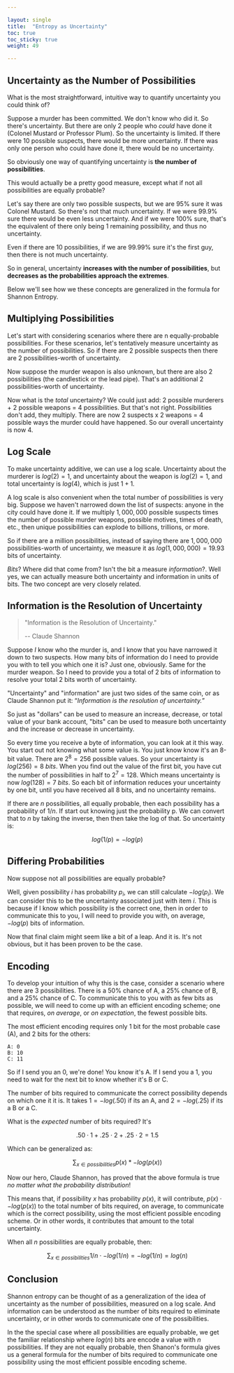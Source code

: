 ```yaml
---

layout: single
title:  "Entropy as Uncertainty"
toc: true
toc_sticky: true
weight: 49

---
```


## Uncertainty as the Number of Possibilities

What is the most straightforward, intuitive way to quantify uncertainty you could think of?

Suppose a murder has been committed. We don't know who did it. So there's uncertainty. But there are only 2 people who *could* have done it (Colonel Mustard or Professor Plum). So the uncertainty is limited. If there were 10 possible suspects, there would be more uncertainty. If there was only one person who could have done it, there would be no uncertainty.

So obviously one way of quantifying uncertainty is **the number of possibilities**.

This would actually be a pretty good measure, except what if not all possibilities are equally probable?

Let's say there are only two possible suspects, but we are 95% sure it was Colonel Mustard. So there's not that much uncertainty. If we were 99.9% sure there would be even less uncertainty. And if we were 100% sure, that's the equivalent of there only being 1 remaining possibility, and thus no uncertainty.

Even if there are 10 possibilities, if we are 99.99% sure it's the first guy, then there is not much uncertainty.

So in general, uncertainty **increases with the number of possibilities**, but **decreases as the probabilities approach the extremes**.

Below we'll see how we these concepts are generalized in the formula for Shannon Entropy.

## Multiplying Possibilities

Let's start with considering scenarios where there are n equally-probable possibilities. For these scenarios, let's tentatively measure uncertainty as the number of possibilities. So if there are 2 possible suspects then there are 2 possibilities-worth of uncertainty.

Now suppose the murder weapon is also unknown, but there are also 2 possibilities (the candlestick or the lead pipe). That's an additional 2 possibilities-worth of uncertainty.

Now what is the *total* uncertainty? We could just add: 2 possible murderers + 2 possible weapons = 4 possibilities. But that's not right. Possibilities don't add, they multiply. There are now 2 suspects x 2 weapons = 4 possible ways the murder could have happened. So our overall uncertainty is now 4.

## Log Scale

To make uncertainty additive, we can use a log scale. Uncertainty about the murderer is $log(2) = 1$, and uncertainty about the weapon is $log(2) = 1$, and total uncertainty is $log(4)$, which is just $1 + 1$.

A log scale is also convenient when the total number of possibilities is very big. Suppose we haven't narrowed down the list of suspects: anyone in the city could have done it. If we multiply $1,000,000$ possible suspects times the number of possible murder weapons, possible motives, times of death, etc., then unique possibilities can explode to billions, trillions, or more.

So if there are a million possibilities, instead of saying there are $1,000,000$ possibilities-worth of uncertainty, we measure it as $log(1,000,000) = 19.93$ bits of uncertainty.

*Bits*? Where did that come from? Isn't the bit a measure *information*?. Well yes, we can actually measure both uncertainty and information in units of bits. The two concept are very closely related.

## Information is the Resolution of Uncertainty

> "Information is the Resolution of Uncertainty."
>
> -- Claude Shannon 

Suppose *I* know who the murder is, and I know that you have narrowed it down to two suspects. How many bits of information do I need to provide you with to tell you which one it is? Just one, obviously. Same for the murder weapon. So I need to provide you a total of 2 bits of information to resolve your total 2 bits worth of uncertainty.

"Uncertainty" and "information" are just two sides of the same coin, or as Claude Shannon put it: “*Information is the resolution of uncertainty.*”

So just as "dollars" can be used to measure an increase, decrease, or total value of your bank account, "bits" can be used to measure both uncertainty and the increase or decrease in uncertainty.

So every time you receive a byte of information, you can look at it this way. You start out not knowing what some value is. You just know know it's an 8-bit value. There are $2^8 = 256$ possible values. So your uncertainty is $log(256) = 8~bits$. When you find out the value of the first bit, you have cut the number of possibilities in half to $2^7 = 128$. Which means uncertainty is now $log(128) = 7~bits$. So each bit of information reduces your uncertainty by one bit, until you have received all $8$ bits, and no uncertainty remains.

If there are $n$ possibilities, all equally probable, then each possibility has a probability of $1/n$. If start out knowing just the probability p. We can convert that to $n$ by taking the inverse, then then take the log of that. So uncertainty is:

$$
	log(1/p) = -log(p)
$$

## Differing Probabilities

Now suppose not all possibilities are equally probable? 

Well, given possibility $i$ has probability $p_i$, we can still calculate $-log(p_i)$. We can consider this to be the uncertainty associated just with item $i$. This is because if I know which possibility is the correct one, then in order to communicate this to you, I will need to provide you with, on average, $-log(p)$ bits of information.


Now that final claim might seem like a bit of a leap. And it is. It's not obvious, but it has been proven to be the case. 

## Encoding

To develop your intuition of why this is the case, consider a scenario where there are 3 possibilities. There is a 50% chance of A, a 25% chance of B, and a 25% chance of C. To communicate this to you with as few bits as possible, we will need to come up with an efficient encoding scheme; one that requires, *on average*, or *on expectation*, the fewest possible bits.

The most efficient encoding requires only 1 bit for the most probable case (A), and 2 bits for the others:

	A: 0
	B: 10
	C: 11

So if I send you an 0, we're done! You know it's A. If I send you a 1, you need to wait for the next bit to know whether it's B or C.

The number of bits required to communicate the correct possibility depends on which one it it is. It takes $1 = -log(.50)$ if its an A, and $2 = -log(.25)$ if its a B or a C.

What is the *expected* number of bits required? It's

$$
	.50 ⋅ 1 + .25 ⋅ 2 + .25 ⋅ 2 = 1.5 
$$


Which can be generalized as:

$$
	∑_{x \in possibilities} p(x) * -log(p(x))
$$


Now our hero, Claude Shannon, has proved that the above formula is true *no matter what the probability distribution*! 

This means that, if possibility $x$ has probability $p(x)$, it will contribute, $p(x) ⋅ -log(p(x))$ to the total number of bits required, on average, to communicate which is the correct possibility, using the most efficient possible encoding scheme. Or in other words, it contributes that amount to the total uncertainty.

When all $n$ possibilities are equally probable, then:

$$
	∑_{x \in possibilities} 1/n ⋅ -log(1/n) = -log(1/n) = log(n)
$$


## Conclusion

Shannon entropy can be thought of as a generalization of the idea of uncertainty as the number of possibilities, measured on a log scale. And information can be understood as the number of bits required to eliminate uncertainty, or in other words to communicate one of the possibilities. 

In the the special case where all possibilities are equally probable, we get the familiar relationship where $log(n)$ bits are encode a value with $n$ possibilities. If they are not equally probable, then Shanon's formula gives us a general formula for the number of bits required to communicate one possibility using the most efficient possible encoding scheme.

